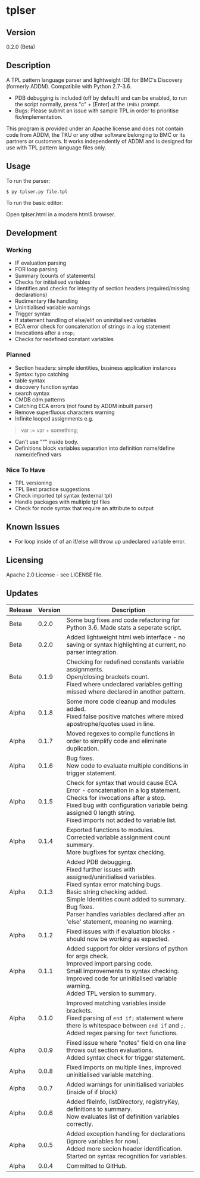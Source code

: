 # tplser

## Version

0.2.0 (Beta)

## Description

A TPL pattern language parser and lightweight IDE for BMC's Discovery (formerly ADDM). Compatibile with Python 2.7-3.6.

* PDB debugging is included (off by default) and can be enabled, to run the script normally, press "c" + [Enter] at the `(Pdb)` prompt.
* Bugs: Please submit an issue with sample TPL in order to prioritise fix/implementation.

This program is provided under an Apache license and does not contain code from ADDM, the TKU or any other software belonging to BMC or its partners or customers. It works independently of ADDM and is designed for use with TPL pattern language files only.

## Usage

To run the parser:

```
$ py tplser.py file.tpl
```

To run the basic editor:

Open tplser.html in a modern html5 browser.

## Development

### Working

* IF evaluation parsing
* FOR loop parsing
* Summary (counts of statements)
* Checks for initialised variables
* Identifies and checks for integrity of section headers (required/missing declarations)
* Rudimentary file handling
* Uninitialised variable warnings
* Trigger syntax
* If statement handling of else/elif on uninitialised variables
* ECA error check for concatenation of strings in a log statement
* Invocations after a `stop;`
* Checks for redefined constant variables

### Planned

* Section headers: simple identities, business application instances
* Syntax: typo catching
* table syntax
* discovery function syntax
* search syntax
* CMDB cdm patterns
* Catching ECA errors (not found by ADDM inbuilt parser)
* Remove superfluous characters warning
* Infinite looped assignments e.g.
>   var := var + something;
* Can't use """ inside body.
* Definitions block variables separation into definition name/define name/defined vars

### Nice To Have

* TPL versioning
* TPL Best practice suggestions
* Check imported tpl syntax (external tpl)
* Handle packages with multiple tpl files
* Check for node syntax that require an attribute to output

## Known Issues

* For loop inside of of an if/else will throw up undeclared variable error.

## Licensing

Apache 2.0 License - see LICENSE file.

## Updates

| Release | Version | Description |
| --- | --- | --- |
| Beta | 0.2.0 | Some bug fixes and code refactoring for Python 3.6. Made stats a seperate script. |
| Beta | 0.2.0 | Added lightweight html web interface - no saving or syntax highlighting at current, no parser integration. |
| Beta | 0.1.9 | Checking for redefined constants variable assignments.<br>Open/closing brackets count.<br>Fixed where undeclared variables getting missed where declared in another pattern. |
| Alpha | 0.1.8 | Some more code cleanup and modules added.<br>Fixed false positive matches where mixed apostrophe/quotes used in line. |
| Alpha | 0.1.7 | Moved regexes to compile functions in order to simplify code and eliminate duplication. |
| Alpha | 0.1.6 | Bug fixes.<br>New code to evaluate multiple conditions in trigger statement. |
| Alpha | 0.1.5 | Check for syntax that would cause ECA Error - concatenation in a log statement.<br>Checks for invocations after a stop.<br>Fixed bug with configuration variable being assigned 0 length string.<br>Fixed imports not added to variable list. |
| Alpha | 0.1.4 | Exported functions to modules.<br>Corrected variable assignment count summary.<br>More bugfixes for syntax checking. |
| Alpha | 0.1.3 | Added PDB debugging.<br>Fixed further issues with assigned/uninitialised variables.<br>Fixed syntax error matching bugs.<br>Basic string checking added.<br>Simple Identities count added to summary. Bug fixes.<br>Parser handles variables declared after an 'else' statement, meaning no warning. |
| Alpha | 0.1.2 | Fixed issues with if evaluation blocks - should now be working as expected. |
| Alpha | 0.1.1 | Added support for older versions of python for args check.<br>Improved import parsing code.<br>Small improvements to syntax checking.<br>Improved code for uninitialised variable warning.<br>Added TPL version to summary. |
| Alpha | 0.1.0 | Improved matching variables inside brackets.<br>Fixed parsing of `end if;` statement where there is whitespace between `end if` and `;`.<br>Added regex parsing for `text` functions. |
| Alpha | 0.0.9 | Fixed issue where "notes" field on one line throws out section evaluations.<br>Added syntax check for trigger statement. |
| Alpha | 0.0.8 | Fixed imports on multiple lines, improved uninitialised variable matching. |
| Alpha | 0.0.7 | Added warnings for uninitialised variables (inside of if block) |
| Alpha | 0.0.6 | Added fileInfo, listDirectory, registryKey, definitions to summary.<br>Now evaluates list of definition variables correctly. |
| Alpha | 0.0.5 | Added exception handling for declarations (ignore variables for now).<br>Added more secion header identification.<br>Started on syntax recognition for variables. |
| Alpha | 0.0.4 | Committed to GitHub. |
